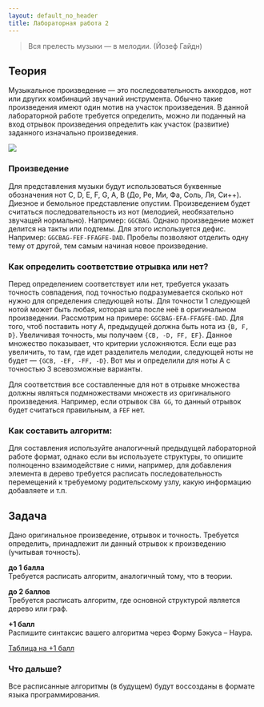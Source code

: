 ```yaml
---
layout: default_no_header
title: Лабораторная работа 2
---
```


> Вся прелесть музыки — в мелодии. (Йозеф Гайдн)

## Теория

Музыкальное произведение — это последовательность аккордов, нот или других комбинаций звучаний инструмента. Обычно такие произведения имеют один мотив на участок произведения. В данной лабораторной работе требуется определить, можно ли поданный на вход отрывок произведения определить как участок (развитие) заданного изначально произведения.

<img src="{{site.baseurl}}/resources/ifmsh/lab-2/01_music_notes.png"/>

### Произведение

Для представления музыки будут использоваться буквенные обозначения нот C, D, E, F, G, A, B (До, Ре, Ми, Фа, Соль, Ля, Си++). Диезное и бемольное представление опустим. Произведением будет считаться последовательность из нот (мелодией, необязательно звучащей нормально). Например: `GGCBAG`. Однако произведение может делится на такты или подтемы. Для этого используется дефис. Например: `GGCBAG-FEF-FFAGFE-DAD`. Пробелы позволяют отделить одну тему от другой, тем самым начиная новое произведение.

### Как определить соответствие отрывка или нет?

Перед определением соответствует или нет, требуется указать точность совпадения, под точностью подразумевается сколько нот нужно для определения следующей ноты. Для точности 1 следующей нотой может быть любая, которая шла после неё в оригинальном произведении. Рассмотрим на примере: `GGCBAG-EFА-FFAGFE-DAD`. Для того, чтоб поставить ноту А, предыдущей должна быть нота из `{B, F, D}`. Увеличивая точность, мы получаем `{CB, -D, FF, EF}`. Данное множество показывает, что критерии усложняются. Если еще раз увеличить, то там, где идет разделитель мелодии, следующей ноты не будет — `{GCB, -EF, -FF, -D}`. Вот мы и определили для ноты А с точностью 3 всевозможные варианты.

Для соответствия все составленные для нот в отрывке множества должны являться подмножествами множеств из оригинального произведения. Например, если отрывок `CBA GG`, то данный отрывок будет считаться правильным, а `FEF` нет.

### Как составить алгоритм:

Для составления используйте аналогичный предыдущей лабораторной работе формат, однако если вы используете структуры, то опишите полноценно взаимодействие с ними, например, для добавления элемента в дерево требуется расписать последовательность перемещений к требуемому родительскому узлу, какую информацию добавляете и т.п.

## Задача

Дано оригинальное произведение, отрывок и точность. Требуется определить, принадлежит ли данный отрывок к произведению (учитывая точность).

**до 1 балла**  
Требуется расписать алгоритм, аналогичный тому, что в теории.

**до 2 баллов**  
Требуется расписать алгоритм, где основной структурой является дерево или граф.

**+1 балл**  
Распишите синтаксис вашего алгоритма через Форму Бэкуса – Наура. 

<a class="btn-download" href="{{site.baseurl}}/resources/ifmsh/lab-2/02_lab_2.xlsx">Таблица на +1 балл</a>

### Что дальше?

Все расписанные алгоритмы (в будущем) будут воссозданы в формате языка программирования.
